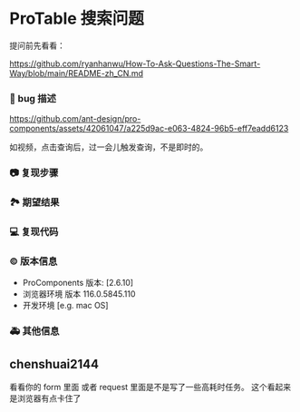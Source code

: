 # ProTable 搜索问题

提问前先看看：

https://github.com/ryanhanwu/How-To-Ask-Questions-The-Smart-Way/blob/main/README-zh_CN.md

### 🐛 bug 描述

https://github.com/ant-design/pro-components/assets/42061047/a225d9ac-e063-4824-96b5-eff7eadd6123

如视频，点击查询后，过一会儿触发查询，不是即时的。

<!--
详细地描述 bug，让大家都能理解
-->

### 📷 复现步骤

<!--
清晰描述复现步骤，让别人也能看到问题，如果可能，尽量提供可执行代码，
如：https://codesandbox.io/ 在此处创建一个 codesandbox，方便我们更快的排查和复现问题
-->

### 🏞 期望结果

<!--
描述你原本期望看到的结果
-->

### 💻 复现代码

<!--
提供可复现的代码，仓库，或线上示例
-->

### © 版本信息

- ProComponents 版本: [2.6.10]
- 浏览器环境 版本 116.0.5845.110
- 开发环境 [e.g. mac OS]

### 🚑 其他信息

<!--
如截图等其他信息可以贴在这里
-->

## chenshuai2144

看看你的 form 里面 或者 request 里面是不是写了一些高耗时任务。
这个看起来是浏览器有点卡住了
